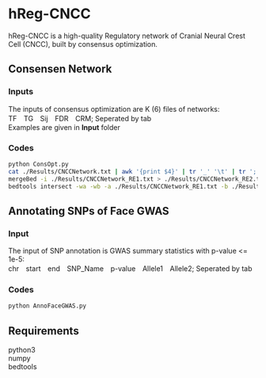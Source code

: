 # hReg-CNCC
hReg-CNCC is a high-quality Regulatory network of Cranial Neural Crest Cell (CNCC), built by consensus optimization.<br>

## Consensen Network
### Inputs
The inputs of consensus optimization are K (6) files of networks:<br>
TF　TG　Sij　FDR　CRM; Seperated by tab<br>
Examples are given in **Input** folder
### Codes
```bash
python ConsOpt.py
cat ./Results/CNCCNetwork.txt | awk '{print $4}' | tr '_' '\t' | tr ';' '\n' | sortBed > ./Results/CNCCNetwork_RE1.txt
mergeBed -i ./Results/CNCCNetwork_RE1.txt > ./Results/CNCCNetwork_RE2.txt
bedtools intersect -wa -wb -a ./Results/CNCCNetwork_RE1.txt -b ./Results/CNCCNetwork_RE2.txt | awk '{print $1"_"$2"_"$3"\t"$4"_"$5"_"$6}' > ./Results/CNCCNetwork_RE1_RE2.txt
```
## Annotating SNPs of Face GWAS
### Input
The input of SNP annotation is GWAS summary statistics with p-value <= 1e-5:<br>
chr　start　end　SNP_Name　p-value　Allele1　Allele2; Seperated by tab<br>
### Codes
```bash
python AnnoFaceGWAS.py
```
## Requirements
python3 <br>
numpy <br>
bedtools <br>
